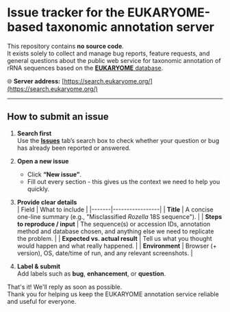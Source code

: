 # Issue tracker for the EUKARYOME-based taxonomic annotation server

This repository contains **no source code**.  
It exists solely to collect and manage bug reports, feature requests, and general questions about the public web service for taxonomic annotation of rRNA sequences based on the [**EUKARYOME** database](https://eukaryome.org/).

:globe_with_meridians: **Server address:** [https://search.eukaryome.org/](https://search.eukaryome.org/)

---

## How to submit an issue

1. **Search first**  
   Use the [**Issues**](https://github.com/Mycology-Microbiology-Center/EUKARYOME_BLAST/issues) tab’s search box to check whether your question or bug has already been reported or answered.

2. **Open a new issue**  
   * Click **“New issue”**.  
   * Fill out every section - this gives us the context we need to help you quickly.

3. **Provide clear details**  
   | Field | What to include |
   |-------|-----------------|
   | **Title** | A concise one-line summary (e.g., "Misclassified *Rozella* 18S sequence"). |
   | **Steps to reproduce / input** | The sequence(s) or accession IDs, annotation method and database chosen, and anything else we need to replicate the problem. |
   | **Expected vs. actual result** | Tell us what you thought would happen and what really happened. |
   | **Environment** | Browser (+ version), OS, date/time of run, and any relevant screenshots. |

4. **Label & submit**  
   Add labels such as **bug**, **enhancement**, or **question**.

That's it! We'll reply as soon as possible.  
Thank you for helping us keep the EUKARYOME annotation service reliable and useful for everyone.
